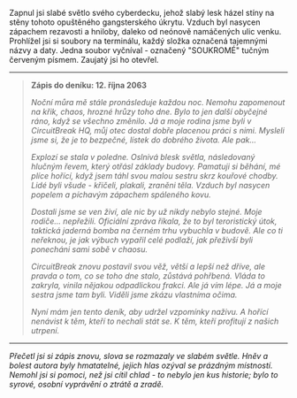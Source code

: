 Zapnul jsi slabé světlo svého cyberdecku, jehož slabý lesk házel stíny na stěny tohoto opuštěného gangsterského úkrytu. Vzduch byl nasycen zápachem rezavosti a hniloby, daleko od neónově namáčených ulic venku. Prohlížel jsi si soubory na terminálu, každý složka označená tajemnými názvy a daty. Jedna soubor vyčníval - označený "SOUKROMÉ" tučným červeným písmem. Zaujatý jsi ho otevřel.

---

> **Zápis do deníku: 12. října 2063**
>
> _Noční můra mě stále pronásleduje každou noc. Nemohu zapomenout na křik, chaos, hrozné hrůzy toho dne. Bylo to jen další obyčejné ráno, když se všechno změnilo. Já a moje rodina jsme byli v CircuitBreak HQ, můj otec dostal dobře placenou práci s nimi. Mysleli jsme si, že je to bezpečné, lístek do dobrého života. Ale pak..._
>
> _Explozí se stala v poledne. Oslnivá blesk světla, následovaný hlučným řevem, který otřásl základy budovy. Pamatuji si běhání, mé plíce hořící, když jsem táhl svou malou sestru skrz kouřové chodby. Lidé byli všude - křičeli, plakali, zraněni těla. Vzduch byl nasycen popelem a píchavým zápachem spáleného kovu._
>
> _Dostali jsme se ven živí, ale nic by už nikdy nebylo stejné. Moje rodiče... nepřežili. Oficiální zpráva říkala, že to byl teroristický útok, taktická jaderná bomba na černém trhu vybuchla v budově. Ale co ti neřeknou, je jak výbuch vypařil celé podlaží, jak přeživší byli ponecháni sami sobě v chaosu._
>
> _CircuitBreak znovu postavil svou věž, větší a lepší než dříve, ale pravda o tom, co se toho dne stalo, zůstává pohřbená. Vláda to zakryla, vinila nějakou odpadlickou frakci. Ale já vím lépe. Já a moje sestra jsme tam byli. Viděli jsme zkázu vlastníma očima._
>
> _Nyní mám jen tento deník, aby udržel vzpomínky naživu. A hořící nenávist k těm, kteří to nechali stát se. K těm, kteří profitují z našich utrpení._

---

_Přečetl jsi si zápis znovu, slova se rozmazaly ve slabém světle. Hněv a bolest autora byly hmatatelné, jejich hlas ozýval se prázdným místností. Nemohl jsi si pomoci, než jsi cítil chlad - to nebylo jen kus historie; bylo to syrové, osobní vyprávění o ztrátě a zradě._
